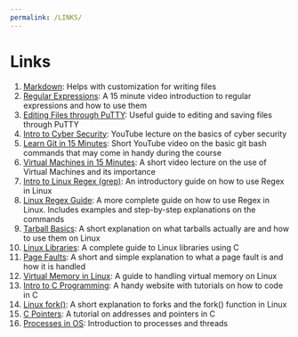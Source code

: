 ```yaml
---
permalink: /LINKS/
---
```


# Links

1. [Markdown](https://github.com/adam-p/markdown-here/wiki/Markdown-Cheatsheet): Helps with customization for writing files
2. [Regular Expressions](https://www.youtube.com/watch?v=bgBWp9EIlMM): A 15 minute video introduction to regular expressions and how to use them
3. [Editing Files through PuTTY](https://blog.redserverhost.com/how-to-edit-and-save-a-file-with-putty-easy-guide%E2%98%91%EF%B8%8F/): Useful guide to editing and saving files through PuTTY
4. [Intro to Cyber Security](https://www.youtube.com/watch?v=rcDO8km6R6c): YouTube lecture on the basics of cyber security
5. [Learn Git in 15 Minutes](https://www.youtube.com/watch?v=USjZcfj8yxE): Short YouTube video on the basic git bash commands that may come in handy during the course
6. [Virtual Machines in 15 Minutes](https://www.youtube.com/watch?v=mQP0wqNT_DI): A short video lecture on the use of Virtual Machines and its importance
7. [Intro to Linux Regex (grep)](https://www.guru99.com/linux-regular-expressions.html): An introductory guide on how to use Regex in Linux
8. [Linux Regex Guide](https://www.cyberciti.biz/faq/grep-regular-expressions/): A more complete guide on how to use Regex in Linux. Includes examples and step-by-step explanations on the commands
9. [Tarball Basics](https://www.networkworld.com/article/3328840/working-with-tarballs-on-linux.html): A short explanation on what tarballs actually are and how to use them on Linux
10. [Linux Libraries](https://opensource.com/article/21/2/linux-software-libraries): A complete guide to Linux libraries using C
11. [Page Faults](https://www.geeksforgeeks.org/page-fault-handling-in-operating-system/): A short and simple explanation to what a page fault is and how it is handled
12. [Virtual Memory in Linux](https://www.makeuseof.com/virtual-memory-on-linux/): A guide to handling virtual memory on Linux
13. [Intro to C Programming](https://www.cprogramming.com/tutorial/c/lesson1.html): A handy website with tutorials on how to code in C
14. [Linux fork()](https://www.tutorialspoint.com/unix_system_calls/fork.htm): A short explanation to forks and the fork() function in Linux
15. [C Pointers](https://www.programiz.com/c-programming/c-pointers): A tutorial on addresses and pointers in C
16. [Processes in OS](https://binaryterms.com/process-in-operating-system.html): Introduction to processes and threads


